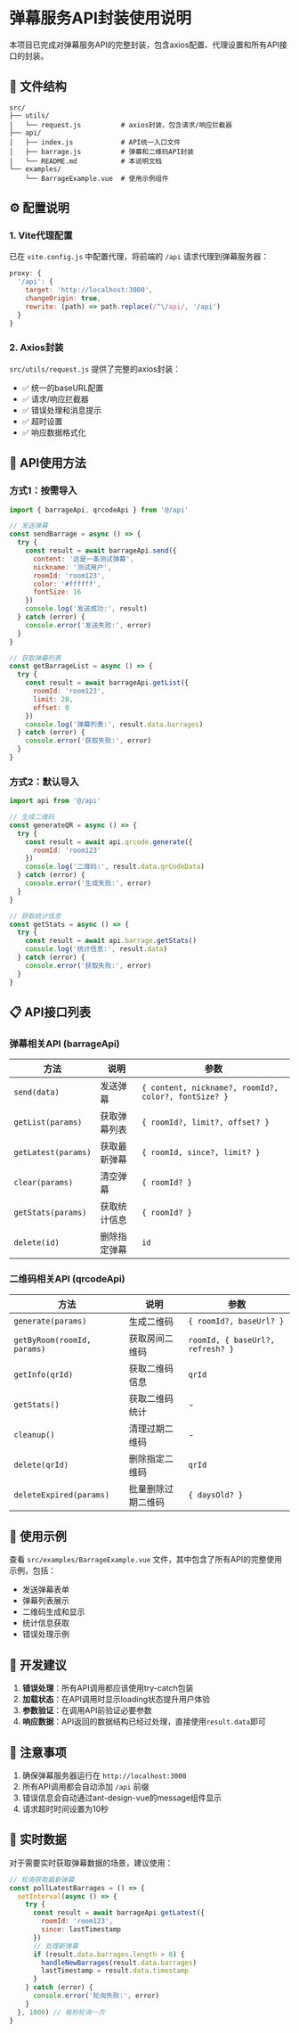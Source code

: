 # 弹幕服务API封装使用说明

本项目已完成对弹幕服务API的完整封装，包含axios配置、代理设置和所有API接口的封装。

## 📁 文件结构

```
src/
├── utils/
│   └── request.js          # axios封装，包含请求/响应拦截器
├── api/
│   ├── index.js            # API统一入口文件
│   ├── barrage.js          # 弹幕和二维码API封装
│   └── README.md           # 本说明文档
└── examples/
    └── BarrageExample.vue  # 使用示例组件
```

## ⚙️ 配置说明

### 1. Vite代理配置

已在 `vite.config.js` 中配置代理，将前端的 `/api` 请求代理到弹幕服务器：

```javascript
proxy: {
  '/api': {
    target: 'http://localhost:3000',
    changeOrigin: true,
    rewrite: (path) => path.replace(/^\/api/, '/api')
  }
}
```

### 2. Axios封装

`src/utils/request.js` 提供了完整的axios封装：

- ✅ 统一的baseURL配置
- ✅ 请求/响应拦截器
- ✅ 错误处理和消息提示
- ✅ 超时设置
- ✅ 响应数据格式化

## 🚀 API使用方法

### 方式1：按需导入

```javascript
import { barrageApi, qrcodeApi } from '@/api'

// 发送弹幕
const sendBarrage = async () => {
  try {
    const result = await barrageApi.send({
      content: '这是一条测试弹幕',
      nickname: '测试用户',
      roomId: 'room123',
      color: '#ffffff',
      fontSize: 16
    })
    console.log('发送成功:', result)
  } catch (error) {
    console.error('发送失败:', error)
  }
}

// 获取弹幕列表
const getBarrageList = async () => {
  try {
    const result = await barrageApi.getList({
      roomId: 'room123',
      limit: 20,
      offset: 0
    })
    console.log('弹幕列表:', result.data.barrages)
  } catch (error) {
    console.error('获取失败:', error)
  }
}
```

### 方式2：默认导入

```javascript
import api from '@/api'

// 生成二维码
const generateQR = async () => {
  try {
    const result = await api.qrcode.generate({
      roomId: 'room123'
    })
    console.log('二维码:', result.data.qrCodeData)
  } catch (error) {
    console.error('生成失败:', error)
  }
}

// 获取统计信息
const getStats = async () => {
  try {
    const result = await api.barrage.getStats()
    console.log('统计信息:', result.data)
  } catch (error) {
    console.error('获取失败:', error)
  }
}
```

## 📋 API接口列表

### 弹幕相关API (barrageApi)

| 方法 | 说明 | 参数 |
|------|------|------|
| `send(data)` | 发送弹幕 | `{ content, nickname?, roomId?, color?, fontSize? }` |
| `getList(params)` | 获取弹幕列表 | `{ roomId?, limit?, offset? }` |
| `getLatest(params)` | 获取最新弹幕 | `{ roomId, since?, limit? }` |
| `clear(params)` | 清空弹幕 | `{ roomId? }` |
| `getStats(params)` | 获取统计信息 | `{ roomId? }` |
| `delete(id)` | 删除指定弹幕 | `id` |

### 二维码相关API (qrcodeApi)

| 方法 | 说明 | 参数 |
|------|------|------|
| `generate(params)` | 生成二维码 | `{ roomId?, baseUrl? }` |
| `getByRoom(roomId, params)` | 获取房间二维码 | `roomId, { baseUrl?, refresh? }` |
| `getInfo(qrId)` | 获取二维码信息 | `qrId` |
| `getStats()` | 获取二维码统计 | - |
| `cleanup()` | 清理过期二维码 | - |
| `delete(qrId)` | 删除指定二维码 | `qrId` |
| `deleteExpired(params)` | 批量删除过期二维码 | `{ daysOld? }` |

## 🎯 使用示例

查看 `src/examples/BarrageExample.vue` 文件，其中包含了所有API的完整使用示例，包括：

- 发送弹幕表单
- 弹幕列表展示
- 二维码生成和显示
- 统计信息获取
- 错误处理示例

## 🔧 开发建议

1. **错误处理**：所有API调用都应该使用try-catch包装
2. **加载状态**：在API调用时显示loading状态提升用户体验
3. **参数验证**：在调用API前验证必要参数
4. **响应数据**：API返回的数据结构已经过处理，直接使用`result.data`即可

## 🚨 注意事项

1. 确保弹幕服务器运行在 `http://localhost:3000`
2. 所有API调用都会自动添加 `/api` 前缀
3. 错误信息会自动通过ant-design-vue的message组件显示
4. 请求超时时间设置为10秒

## 🔄 实时数据

对于需要实时获取弹幕数据的场景，建议使用：

```javascript
// 轮询获取最新弹幕
const pollLatestBarrages = () => {
  setInterval(async () => {
    try {
      const result = await barrageApi.getLatest({
        roomId: 'room123',
        since: lastTimestamp
      })
      // 处理新弹幕
      if (result.data.barrages.length > 0) {
        handleNewBarrages(result.data.barrages)
        lastTimestamp = result.data.timestamp
      }
    } catch (error) {
      console.error('轮询失败:', error)
    }
  }, 1000) // 每秒轮询一次
}
```